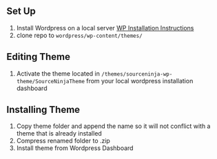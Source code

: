 ## Set Up
1. Install Wordpress on a local server [WP Installation Instructions](http://codex.wordpress.org/Installing_WordPress)
2. clone repo to `wordpress/wp-content/themes/`

## Editing Theme
1. Activate the theme located in `/themes/sourceninja-wp-theme/SourceNinjaTheme` from your local wordpress installation dashboard

## Installing Theme
1. Copy theme folder and append the name so it will not conflict with a theme that is already installed
2. Compress renamed folder to .zip
3. Install theme from Wordpress Dashboard